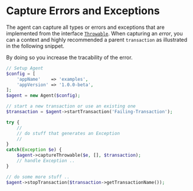 # Capture Errors and Exceptions
The agent can capture all types or errors and exceptions that are implemented from the interface [`Throwable`](http://php.net/manual/en/class.throwable.php). When capturing an _error_, you can a context and highly recommended a parent `transaction` as illustrated in the following snippet.

By doing so you increase the tracability of the error.

```php
// Setup Agent
$config = [
    'appName'    => 'examples',
    'appVersion' => '1.0.0-beta',
];
$agent = new Agent($config);

// start a new transaction or use an existing one
$transaction = $agent->startTransaction('Failing-Transaction');

try {
    //
    // do stuff that generates an Exception
    //
}
catch(Exception $e) {
    $agent->captureThrowable($e, [], $transaction);
    // handle Exception ..
}

// do some more stuff ..
$agent->stopTransaction($transaction->getTransactionName());
```
